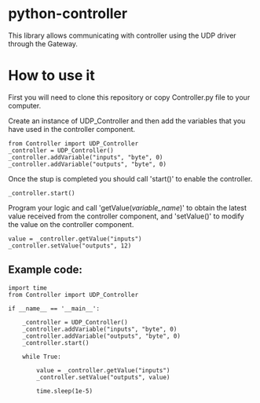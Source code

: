 # python-controller
This library allows communicating with controller using the UDP driver through the Gateway.

# How to use it

First you will need to clone this repository or copy Controller.py file to your computer.

Create an instance of UDP_Controller and then add the variables that you have used in the controller component.

    from Controller import UDP_Controller
    _controller = UDP_Controller()
    _controller.addVariable("inputs", "byte", 0)
    _controller.addVariable("outputs", "byte", 0)

Once the stup is completed you should call 'start()' to enable the controller.

    _controller.start()

Program your logic and call 'getValue(*variable_name*)' to obtain the latest value received from the controller component, and 'setValue()' to modify the value on the controller component.

    value = _controller.getValue("inputs")
    _controller.setValue("outputs", 12)


## Example code:

    import time
    from Controller import UDP_Controller

    if __name__ == '__main__':

        _controller = UDP_Controller()
        _controller.addVariable("inputs", "byte", 0)
        _controller.addVariable("outputs", "byte", 0)
        _controller.start()

        while True:

            value = _controller.getValue("inputs")
            _controller.setValue("outputs", value)
            
            time.sleep(1e-5)

